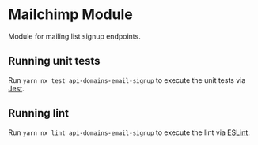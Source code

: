 # Mailchimp Module

Module for mailing list signup endpoints.

## Running unit tests

Run `yarn nx test api-domains-email-signup` to execute the unit tests via [Jest](https://jestjs.io).

## Running lint

Run `yarn nx lint api-domains-email-signup` to execute the lint via [ESLint](https://eslint.org/).
